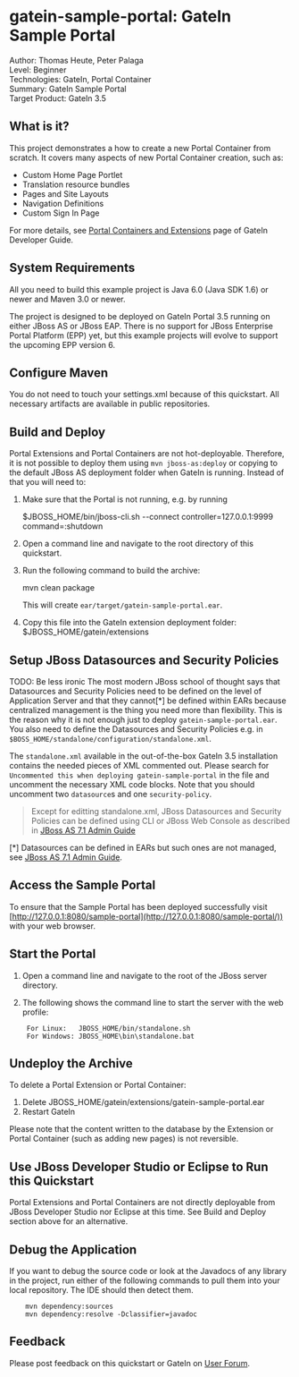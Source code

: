 <!--~ Do not edit this derived file! See gatein-portal-quickstarts-parent/src/main/freemarker/gatein-sample-portal/README.md.ftl ~-->

gatein-sample-portal: GateIn Sample Portal
============================
Author: Thomas Heute, Peter Palaga  
Level: Beginner  
Technologies: GateIn, Portal Container  
Summary: GateIn Sample Portal  
Target Product: GateIn 3.5


What is it?
-----------

This project demonstrates a how to create a new Portal Container from scratch. It covers many aspects of new Portal Container
creation, such as:

* Custom Home Page Portlet
* Translation resource bundles
* Pages and Site Layouts
* Navigation Definitions
* Custom Sign In Page

For more details, see [Portal Containers and Extensions](https://docs.jboss.org/author/display/GTNPORTAL35/GDG-Portal+Containers+and+Extensions) page of 
GateIn Developer Guide.


<!--~ Included from gatein-portal-quickstarts-parent/src/main/freemarker/include/system-requirements.md.ftl ~-->
System Requirements
-------------------

All you need to build this example project is Java 6.0 (Java SDK 1.6) or newer and Maven 3.0 or newer.

The project is designed to be deployed on GateIn Portal 3.5 running on either
JBoss AS or JBoss EAP. There is no support for JBoss Enterprise Portal Platform (EPP) yet, 
but this example projects will evolve to support the upcoming EPP version 6.


<!--~ Included from gatein-portal-quickstarts-parent/src/main/freemarker/include/configure-maven.md.ftl ~-->
Configure Maven
---------------

You do not need to touch your settings.xml because of this quickstart. All necessary artifacts are available in public
repositories.


<!--~ Included from gatein-portal-quickstarts-parent/src/main/freemarker/include/build-and-deploy-portal-container-or-extension.md.ftl ~-->
Build and Deploy
----------------

Portal Extensions and Portal Containers are not hot-deployable. Therefore, it is not possible to deploy them using 
`mvn jboss-as:deploy` or copying to the default JBoss AS deployment folder when 
GateIn is running. Instead of that you will need to:

1. Make sure that the Portal is not running, e.g. by running 

      $JBOSS_HOME/bin/jboss-cli.sh --connect controller=127.0.0.1:9999 command=:shutdown

2. Open a command line and navigate to the root directory of this quickstart.
3. Run the following command to build the archive:

      mvn clean package

   This will create `ear/target/gatein-sample-portal.ear`.
4. Copy this file into the GateIn extension deployment folder: $JBOSS_HOME/gatein/extensions

Setup JBoss Datasources and Security Policies
---------------------------------------------  

TODO: Be less ironic
The most modern JBoss school of thought says that Datasources and Security Policies need to be defined on the level of 
Application Server and that they cannot[*] be defined within EARs because centralized management is the thing you 
need more than flexibility. This is the reason why it is not enough just to deploy `gatein-sample-portal.ear`. You also need 
to define the Datasources and Security Policies e.g. in `$BOSS_HOME/standalone/configuration/standalone.xml`.

The `standalone.xml` available in the out-of-the-box GateIn 3.5 installation contains the needed pieces 
of XML commented out. Please search for `Uncommented this when deploying gatein-sample-portal` in the file and uncomment the 
necessary XML code blocks. Note that you should uncomment two `datasource`s and one `security-policy`.

> Except for editting standalone.xml, JBoss Datasources and Security Policies can be defined using CLI or JBoss Web Console as 
> described in [JBoss AS 7.1 Admin Guide](https://docs.jboss.org/author/display/AS71/Admin+Guide#AdminGuide-Datasources) 

[*] Datasources can be defined in EARs but such ones are not managed, see 
[JBoss AS 7.1 Admin Guide](https://docs.jboss.org/author/display/AS71/Admin+Guide#AdminGuide-Deploymentof%5Cds.xmlfiles).


Access the Sample Portal
------------------------

To ensure that the Sample Portal has been deployed successfully visit 
[http://127.0.0.1:8080/sample-portal](http://127.0.0.1:8080/sample-portal/)) with your web browser.


<!--~ Included from gatein-portal-quickstarts-parent/src/main/freemarker/include/start-the-portal.md.ftl ~-->
Start the Portal
----------------

1. Open a command line and navigate to the root of the JBoss server directory.
2. The following shows the command line to start the server with the web profile:

        For Linux:   JBOSS_HOME/bin/standalone.sh
        For Windows: JBOSS_HOME\bin\standalone.bat


Undeploy the Archive
--------------------

To delete a Portal Extension or Portal Container:
1. Delete JBOSS_HOME/gatein/extensions/gatein-sample-portal.ear
2. Restart GateIn

Please note that the content written to the database by the Extension or Portal Container (such as adding new pages) is not 
reversible.


Use JBoss Developer Studio or Eclipse to Run this Quickstart
------------------------------------------------------------

Portal Extensions and Portal Containers are not directly deployable from JBoss Developer Studio nor Eclipse at this time. 
See Build and Deploy section above for an alternative.  


<!--~ Included from gatein-portal-quickstarts-parent/src/main/freemarker/include/debug.md.ftl ~-->
Debug the Application
---------------------

If you want to debug the source code or look at the Javadocs of any library in the project, run either of the following 
commands to pull them into your local repository. The IDE should then detect them.

        mvn dependency:sources
        mvn dependency:resolve -Dclassifier=javadoc


<!--~ Included from gatein-portal-quickstarts-parent/src/main/freemarker/include/feedback.md.ftl ~-->
Feedback
--------

Please post feedback on this quickstart or GateIn on [User Forum](https://community.jboss.org/en/gatein?view=discussions).
